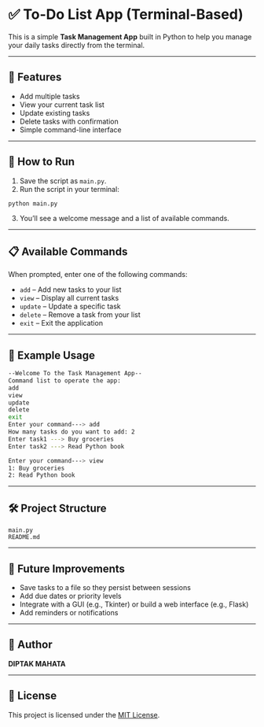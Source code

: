 
# ✅ To-Do List App (Terminal-Based)

This is a simple **Task Management App** built in Python to help you manage your daily tasks directly from the terminal.

---

## 🎯 Features

- Add multiple tasks
- View your current task list
- Update existing tasks
- Delete tasks with confirmation
- Simple command-line interface

---

## 🚀 How to Run

1. Save the script as `main.py`.
2. Run the script in your terminal:

```bash
python main.py
```

3. You’ll see a welcome message and a list of available commands.

---

## 📋 Available Commands

When prompted, enter one of the following commands:

- `add` – Add new tasks to your list
- `view` – Display all current tasks
- `update` – Update a specific task
- `delete` – Remove a task from your list
- `exit` – Exit the application

---

## 🧠 Example Usage

```bash
--Welcome To the Task Management App--
Command list to operate the app:
add
view
update
delete
exit
Enter your command---> add
How many tasks do you want to add: 2
Enter task1 ---> Buy groceries
Enter task2 ---> Read Python book

Enter your command---> view
1: Buy groceries
2: Read Python book
```

---

## 🛠️ Project Structure

```
main.py
README.md
```

---

## 🚧 Future Improvements

- Save tasks to a file so they persist between sessions
- Add due dates or priority levels
- Integrate with a GUI (e.g., Tkinter) or build a web interface (e.g., Flask)
- Add reminders or notifications

---

## 👤 Author

**DIPTAK MAHATA**  

---

## 📄 License

This project is licensed under the [MIT License](https://opensource.org/licenses/MIT).
